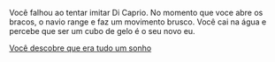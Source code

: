 ﻿Você falhou ao tentar imitar Di Caprio.
No momento que voce abre os bracos, o navio range e faz um movimento brusco. 
Você cai na água e percebe que ser um cubo de gelo é o seu novo eu.

[Você descobre que era tudo um sonho](era-tudo-um-sonho/era-tudo-um-sonho.md)
